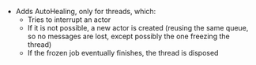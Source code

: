 - Adds AutoHealing, only for threads, which:
  - Tries to interrupt an actor
  - If it is not possible, a new actor is created (reusing the same queue, so no messages are lost, except possibly the one freezing the thread)
  - If the frozen job eventually finishes, the thread is disposed  
 